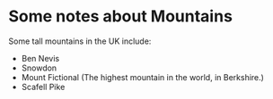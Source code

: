Some notes about Mountains
==========================

Some tall mountains in the UK include:

* Ben Nevis
* Snowdon
* Mount Fictional (The highest mountain in the world, in Berkshire.)
* Scafell Pike
